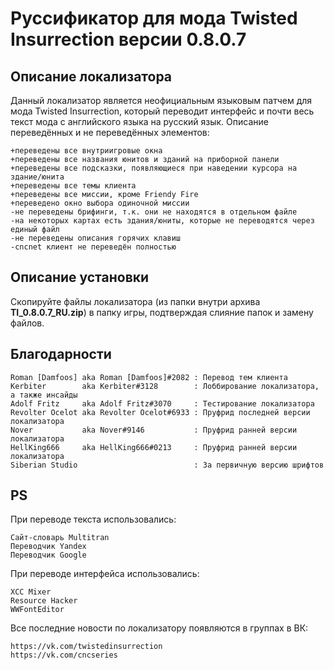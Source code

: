 # Руссификатор для мода Twisted Insurrection версии 0.8.0.7

## Описание локализатора
Данный локализатор является неофициальным языковым патчем для мода Twisted Insurrection,
который переводит интерфейс и почти весь текст мода с английского языка на русский язык.
Описание переведённых и не переведённых элементов:

	+переведены все внутриигровые окна
	+переведены все названия юнитов и зданий на приборной панели
	+переведены все подсказки, появляющиеся при наведении курсора на здание/юнита
	+переведены все темы клиента
	+переведены все миссии, кроме Friendy Fire
	+переведено окно выбора одиночной миссии
	-не переведены брифинги, т.к. они не находятся в отдельном файле
	-на некоторых картах есть здания/юниты, которые не переводятся через единый файл
	-не переведены описания горячих клавиш
	-cncnet клиент не переведён полностью

## Описание установки
Скопируйте файлы локализатора (из папки внутри архива **TI_0.8.0.7_RU.zip**) в папку игры, подтверждая слияние папок и замену файлов.

## Благодарности

	Roman [Damfoos] aka Roman [Damfoos]#2082 : Перевод тем клиента
	Kerbiter        aka Kerbiter#3128        : Лоббирование локализатора, а также инсайды
	Adolf Fritz     aka Adolf Fritz#3070     : Тестирование локализатора
	Revolter Ocelot aka Revolter Ocelot#6933 : Пруфрид последней версии локализатора
	Nover           aka Nover#9146           : Пруфрид ранней версии локализатора
	HellKing666     aka HellKing666#0213     : Пруфрид ранней версии локализатора
	Siberian Studio                          : За первичную версию шрифтов


## PS
При переводе текста использовались:

	Сайт-словарь Multitran
	Переводчик Yandex
	Переводчик Google

При переводе интерфейса использовались:

	XCC Mixer
	Resource Hacker
	WWFontEditor

Все последние новости по локализатору появляются в группах в ВК:

	https://vk.com/twistedinsurrection
	https://vk.com/cncseries

